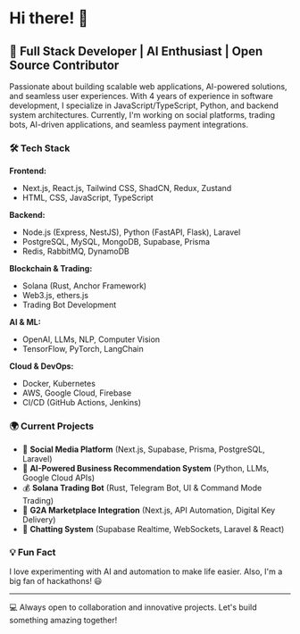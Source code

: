 # Hi there! 👋

## 🚀 Full Stack Developer | AI Enthusiast | Open Source Contributor

Passionate about building scalable web applications, AI-powered solutions, and seamless user experiences. With 4 years of experience in software development, I specialize in JavaScript/TypeScript, Python, and backend system architectures. Currently, I'm working on social platforms, trading bots, AI-driven applications, and seamless payment integrations.

### 🛠️ Tech Stack

**Frontend:**
- Next.js, React.js, Tailwind CSS, ShadCN, Redux, Zustand
- HTML, CSS, JavaScript, TypeScript

**Backend:**
- Node.js (Express, NestJS), Python (FastAPI, Flask), Laravel
- PostgreSQL, MySQL, MongoDB, Supabase, Prisma
- Redis, RabbitMQ, DynamoDB

**Blockchain & Trading:**
- Solana (Rust, Anchor Framework)
- Web3.js, ethers.js
- Trading Bot Development

**AI & ML:**
- OpenAI, LLMs, NLP, Computer Vision
- TensorFlow, PyTorch, LangChain

**Cloud & DevOps:**
- Docker, Kubernetes
- AWS, Google Cloud, Firebase
- CI/CD (GitHub Actions, Jenkins)

### 🌍 Current Projects

- 🚀 **Social Media Platform** (Next.js, Supabase, Prisma, PostgreSQL, Laravel)
- 🤖 **AI-Powered Business Recommendation System** (Python, LLMs, Google Cloud APIs)
- 💰 **Solana Trading Bot** (Rust, Telegram Bot, UI & Command Mode Trading)
- 🔗 **G2A Marketplace Integration** (Next.js, API Automation, Digital Key Delivery)
- 💬 **Chatting System** (Supabase Realtime, WebSockets, Laravel & React)


### 💡 Fun Fact
I love experimenting with AI and automation to make life easier. Also, I'm a big fan of hackathons! 😃

---
💻 Always open to collaboration and innovative projects. Let's build something amazing together!
